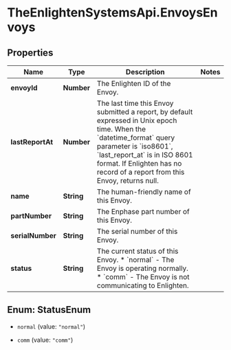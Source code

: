 # TheEnlightenSystemsApi.EnvoysEnvoys

## Properties

Name | Type | Description | Notes
------------ | ------------- | ------------- | -------------
**envoyId** | **Number** | The Enlighten ID of the Envoy. | 
**lastReportAt** | **Number** | The last time this Envoy submitted a report, by default expressed in Unix epoch time. When the &#x60;datetime_format&#x60; query parameter is &#x60;iso8601&#x60;, &#x60;last_report_at&#x60; is in ISO 8601 format. If Enlighten has no record of a report from this Envoy, returns null. | 
**name** | **String** | The human-friendly name of this Envoy. | 
**partNumber** | **String** | The Enphase part number of this Envoy. | 
**serialNumber** | **String** | The serial number of this Envoy. | 
**status** | **String** | The current status of this Envoy. * &#x60;normal&#x60; - The Envoy is operating normally. * &#x60;comm&#x60; - The Envoy is not communicating to Enlighten. | 



## Enum: StatusEnum


* `normal` (value: `"normal"`)

* `comm` (value: `"comm"`)




